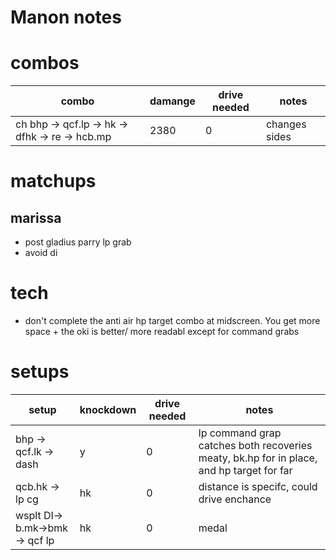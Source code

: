 # Manon notes 

# combos

|combo                                          | damange | drive needed | notes        |
|-----------------------------------------------|---------|--------------|--------------|
|ch bhp -> qcf.lp -> hk -> dfhk -> re -> hcb.mp | 2380    |     0        | changes sides|

# matchups

## marissa
- post gladius parry lp grab
- avoid di

# tech 

- don't complete the anti air hp target combo at midscreen. You get more space + the oki is better/ more readabl except for command grabs

# setups

|setup                |  knockdown  | drive needed | notes        |
|---------------------|-------------|--------------|--------------|
|bhp -> qcf.lk -> dash|     y       |     0        | lp command grap catches both recoveries meaty, bk.hp for in place, and hp target for far|
|qcb.hk -> lp cg| hk | 0 |distance is specifc, could drive enchance |
| wsplt DI-> b.mk->bmk -> qcf lp | hk | 0 | medal|
